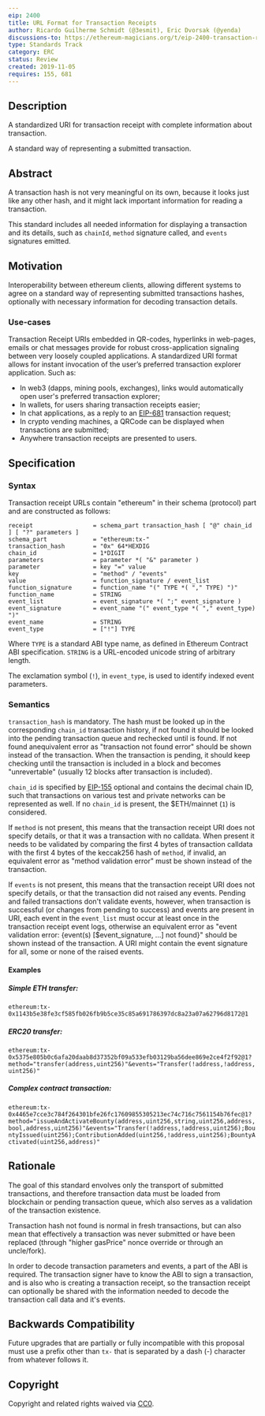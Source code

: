 ```yaml
---
eip: 2400
title: URL Format for Transaction Receipts
author: Ricardo Guilherme Schmidt (@3esmit), Eric Dvorsak (@yenda)
discussions-to: https://ethereum-magicians.org/t/eip-2400-transaction-receipt-uri/
type: Standards Track
category: ERC
status: Review
created: 2019-11-05
requires: 155, 681
---
```


## Description

A standardized URI for transaction receipt with complete information about transaction.

A standard way of representing a submitted transaction.

## Abstract

A transaction hash is not very meaningful on its own, because it looks just like any other hash, and it might lack important information for reading a transaction. 

This standard includes all needed information for displaying a transaction and its details, such as `chainId`, `method` signature called, and `events` signatures emitted.

## Motivation

Interoperability between ethereum clients, allowing different systems to agree on a standard way of representing submitted transactions hashes, optionally with necessary information for decoding transaction details.

### Use-cases 

Transaction Receipt URIs embedded in QR-codes, hyperlinks in web-pages, emails or chat messages provide for robust cross-application signaling between very loosely coupled applications. A standardized URI format allows for instant invocation of the user’s preferred transaction explorer application. Such as:

- In web3 (dapps, mining pools, exchanges), links would automatically open user's preferred transaction explorer; 
- In wallets, for users sharing transaction receipts easier; 
- In chat applications, as a reply to an [EIP-681] transaction request;
- In crypto vending machines, a QRCode can be displayed when transactions are submitted;
- Anywhere transaction receipts are presented to users.

## Specification

### Syntax

Transaction receipt URLs contain "ethereum" in their schema (protocol) part and are constructed as follows:

    receipt                 = schema_part transaction_hash [ "@" chain_id ] [ "?" parameters ]
    schema_part             = "ethereum:tx-" 
    transaction_hash        = "0x" 64*HEXDIG 
    chain_id                = 1*DIGIT
    parameters              = parameter *( "&" parameter )
    parameter               = key "=" value
    key                     = "method" / "events"
    value                   = function_signature / event_list
    function_signature      = function_name "(" TYPE *( "," TYPE) ")"
    function_name           = STRING
    event_list              = event_signature *( ";" event_signature )
    event_signature         = event_name "(" event_type *( "," event_type) ")"
    event_name              = STRING
    event_type              = ["!"] TYPE


Where `TYPE` is a standard ABI type name, as defined in Ethereum Contract ABI specification. `STRING` is a URL-encoded unicode string of arbitrary length.

The exclamation symbol (`!`), in `event_type`, is used to identify indexed event parameters. 

### Semantics

`transaction_hash` is mandatory. The hash must be looked up in the corresponding `chain_id` transaction history, if not found it should be looked into the pending transaction queue and rechecked until is found. If not found anequivalent error as "transaction not found error" should be shown instead of the transaction. When the transaction is pending, it should keep checking until the transaction is included in a block and becomes "unrevertable" (usually 12 blocks after transaction is included).


`chain_id` is specified by [EIP-155] optional and contains the decimal chain ID, such that transactions on various test and private networks can be represented as well. If no `chain_id` is present, the $ETH/mainnet (`1`) is considered.

If `method` is not present, this means that the transaction receipt URI does not specify details, or that it was a transaction with no calldata. When present it needs to be validated by comparing the first 4 bytes of transaction calldata with the first 4 bytes of the keccak256 hash of `method`, if invalid, an equivalent error as "method validation error" must be shown instead of the transaction.

If `events` is not present, this means that the transaction receipt URI does not specify details, or that the transaction did not raised any events. Pending and failed transactions don't validate events, however, when transaction is successful (or changes from pending to success) and events are present in URI, each event in the `event_list` must occur at least once in the transaction receipt event logs, otherwise an equivalent error as "event validation error: {event(s) [$event_signature, ...] not found}" should be shown instead of the transaction. A URI might contain the event signature for all, some or none of the raised events. 

#### Examples

##### Simple ETH transfer: 
`ethereum:tx-0x1143b5e38fe3cf585fb026fb9b5ce35c85a691786397dc8a23a07a62796d8172@1`  

##### ERC20 transfer:

`ethereum:tx-0x5375e805b0c6afa20daab8d37352bf09a533efb03129ba56dee869e2ce4f2f92@1?method="transfer(address,uint256)"&events="Transfer(!address,!address,uint256)"` 

##### Complex contract transaction: 

`ethereum:tx-0x4465e7cce3c784f264301bfe26fc17609855305213ec74c716c7561154b76fec@1?method="issueAndActivateBounty(address,uint256,string,uint256,address,bool,address,uint256)"&events="Transfer(!address,!address,uint256);BountyIssued(uint256);ContributionAdded(uint256,!address,uint256);BountyActivated(uint256,address)"`  

## Rationale

The goal of this standard envolves only the transport of submitted transactions, and therefore transaction data must be loaded from blockchain or pending transaction queue, which also serves as a validation of the transaction existence. 

Transaction hash not found is normal in fresh transactions, but can also mean that effectively a transaction was never submitted or have been replaced (through "higher gasPrice" nonce override or through an uncle/fork). 

In order to decode transaction parameters and events, a part of the ABI is required. The transaction signer have to know the ABI to sign a transaction, and is also who is creating a transaction receipt, so the transaction receipt can optionally be shared with the information needed to decode the transaction call data and it's events. 

## Backwards Compatibility

Future upgrades that are partially or fully incompatible with this proposal must use a prefix other than `tx-` that is separated by a dash (-) character from whatever follows it.

## Copyright

Copyright and related rights waived via [CC0](../LICENSE.md).

[EIP-155]: ./eip-155.md
[EIP-681]: ./eip-681.md
